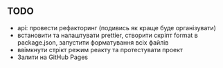 ## TODO

- api: провести рефакторинг (подивись як краще буде організувати)
- встановити та налаштувати prettier, створити скріпт format в package.json, запустити форматування всіх файлів
- ввімкнути стрікт режим реакту та протестувати проект
- Залити на GitHub Pages
